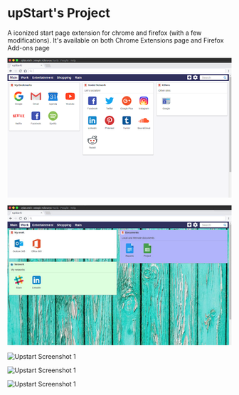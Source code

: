 # upStart's Project
A iconized start page extension for chrome and firefox (with a few modifications).
It's available on both Chrome Extensions page and Firefox Add-ons page

![Upstart Screenshot 1](readme_images/upstart0.png?raw=true "Upstart Screenshot")

![Upstart Screenshot 1](readme_images/upstart1.jpg?raw=true "Upstart Screenshot 1")

![Upstart Screenshot 1](readme_images/upstart2.jpg?raw=true "Upstart Screenshot 2")

![Upstart Screenshot 1](readme_images/upstart3.jpg?raw=true "Upstart Screenshot 3")

![Upstart Screenshot 1](readme_images/upstart4.jpg?raw=true "Upstart Screenshot 4")
